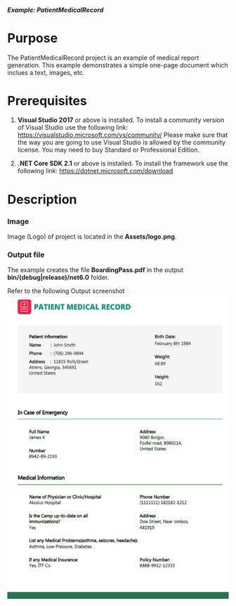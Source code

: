 ##### Example: PatientMedicalRecord

# Purpose 
The PatientMedicalRecord project is an example of medical report generation. This example demonstrates a simple one-page document which inclues a text, images, etc. 

# Prerequisites 
1) **Visual Studio 2017** or above is installed.
   To install a community version of Visual Studio use the following link: https://visualstudio.microsoft.com/vs/community/
   Please make sure that the way you are going to use Visual Studio is allowed by the community license. You may need to buy Standard or Professional Edition.

2) **.NET Core SDK 2.1** or above is installed.
   To install the framework use the following link: https://dotnet.microsoft.com/download

# Description
### Image 
Image (Logo) of project is located in the **Assets/logo.png**.

### Output file
The example creates the file **BoardingPass.pdf** in the output **bin/(debug|release)/net6.0** folder.

Refer to the following Output screenshot 
![Output image](PatientMedicalRecord/Result/OutputImage.png)
